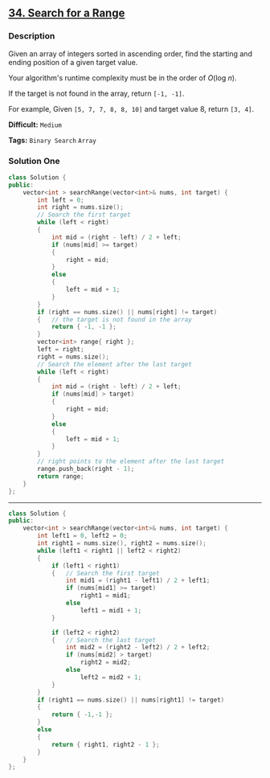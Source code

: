 ## [34. Search for a Range](https://leetcode.com/problems/search-for-a-range/description/)

### Description

Given an array of integers sorted in ascending order, find the starting and ending position of a given target value.

Your algorithm's runtime complexity must be in the order of *O*(log *n*).

If the target is not found in the array, return `[-1, -1]`.

For example,
Given `[5, 7, 7, 8, 8, 10]` and target value 8,
return `[3, 4]`.



**Difficult:** `Medium`

**Tags:** `Binary Search` `Array`



### Solution One

```c++
class Solution {
public:
    vector<int > searchRange(vector<int>& nums, int target) {
        int left = 0;
        int right = nums.size();
        // Search the first target
        while (left < right)
        {
            int mid = (right - left) / 2 + left;
            if (nums[mid] >= target)
            {
                right = mid;
            }
            else
            {
                left = mid + 1;
            }
        }
        if (right == nums.size() || nums[right] != target)
        {   // the target is not found in the array
            return { -1, -1 };
        }
        vector<int> range{ right };
        left = right;
        right = nums.size();
        // Search the element after the last target
        while (left < right)
        {
            int mid = (right - left) / 2 + left;
            if (nums[mid] > target)
            {
                right = mid;
            }
            else
            {
                left = mid + 1;
            }
        }
        // right points to the element after the last target
        range.push_back(right - 1);
        return range;
    }
};
```

-----------

```c++
class Solution {
public:
    vector<int > searchRange(vector<int>& nums, int target) {
        int left1 = 0, left2 = 0;
        int right1 = nums.size(), right2 = nums.size();
        while (left1 < right1 || left2 < right2)
        {
            if (left1 < right1)
            {   // Search the first target
                int mid1 = (right1 - left1) / 2 + left1;
                if (nums[mid1] >= target)
                    right1 = mid1;
                else
                    left1 = mid1 + 1;
            }

            if (left2 < right2)
            {   // Search the last target
                int mid2 = (right2 - left2) / 2 + left2;
                if (nums[mid2] > target)
                    right2 = mid2;
                else
                    left2 = mid2 + 1;
            }
        }
        if (right1 == nums.size() || nums[right1] != target)
        {
            return { -1,-1 };
        }
        else
        {
            return { right1, right2 - 1 };
        }
    }
};
```



